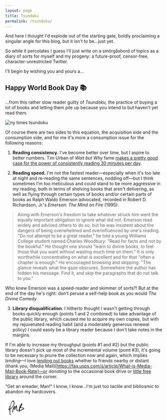 ```yaml
---
layout: page
title: Tsundoku
permalink: /tsundoku/
---
```

And here I thought I'd explode out of the starting gate, boldly proclaiming a singular angle for this blog, but it isn't to be...just yet.

So while it percolates I guess I'll just write on a smörgåsbord of topics as a diary of sorts for myself and my progeny: a future-proof, censor-free, character-unrestricted Twitter.

I'll begin by wishing you and yours a...

## Happy World Book Day 📚

...from this rather slow reader guilty of *Tsundoku,* the practice of buying a lot of books and letting them pile up because you intend to but haven't yet read them.

![ny times tsundoku](https://media.newyorker.com/photos/5cf04c5edbca2c0f4b0f477d/master/w_2560%2Cc_limit/CoverStory-STORY_BEK_fiction.jpg)

Of course there are two sides to this equation, the acquisition side and the consumption side, and for me it's more a consumption issue for the following reasons:

1. **Reading consistency.** I've become better over time, but I aspire to better numbers. Tim Urban of *Wait but Why* fame <a href="https://twitter.com/maxjoseph/status/1121086199983157250" target="_blank">makes a pretty good case for the power of consistently reading 30 minutes per day</a>.

2. **Reading speed.** I'm not the fastest reader—especially when it's too late at night and re-reading the same sentences, nodding off—but I think sometimes I'm too meticulous and could stand to be more aggressive in my reading, both in terms of shelving books that aren't delivering, as well as flying through certain types of books and/or certain parts of books as Ralph Waldo Emerson advocated, recorded in Robert D. Richardson, Jr.'s *Emerson: The Mind on Fire* (1995):

> Along with Emerson's freedom to take whatever struck him went the equally important obligation to ignore what did not. Emerson read widely and advised others to do so, but he was insistent about the dangers of being overwhelmed and overinfluenced by one's reading. "Do not attempt to be a great reader," he told a young Williams College student named Charles Woodbury. "Read for facts and not by the bookful." He thought one should "learn to divine books, to feel those that you want without wasting much time on them." It is only worthwhile concentrating on what is excellent and for that "often a chapter is enough." He encouraged browsing and skipping. "The glance reveals what the gaze obscures. Somewhere the author has hidden his message. Find it, and skip the paragraphs that do not talk to you."

Who knew Emerson was a speed-reader and skimmer of sorts?! But at the end of the day he's right: don't peruse a self-help book as you would *The Divine Comedy*.

3. **Library disqualification**. I hitherto thought I wasn't getting through books quickly enough (points 1 and 2 combined) to take advantage of the public library, which caused me to acquire my own copies, but with my rejuvenated reading habit (and a moderately generous renewal policy) I could easily be a library reader because I don't take notes in the margins.

If I'm able to increase my throughput (points #1 and #2) but the public library doesn't pick up most of the incremental volume (point #3), it's going to be necessary to prune the collection now and again, which implies *lending*—I love [lending out books](https://electricliterature.com/what-are-the-rules-for-lending-your-books-to-friends/) whether to friends nearby or distant (thank you, (Media Mail)[https://faq.usps.com/s/article/What-is-Media-Mail-Book-Rate]—or *donating* to the occasional book drive or [little free library](https://littlefreelibrary.org) around the corner.

"Get an ereader, Man!" I know, I know...I'm just too tactile and bibliosmic to abandon my hardcovers.

![initials](/assets/images/initials.pmb.71.56.png)